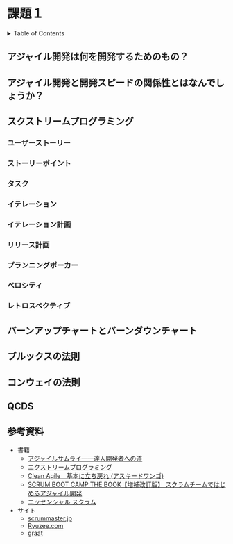 # 課題１

<!-- START doctoc generated TOC please keep comment here to allow auto update -->
<!-- DON'T EDIT THIS SECTION, INSTEAD RE-RUN doctoc TO UPDATE -->
<details>
<summary>Table of Contents</summary>

- [アジャイル開発は何を開発するためのもの？](#%E3%82%A2%E3%82%B8%E3%83%A3%E3%82%A4%E3%83%AB%E9%96%8B%E7%99%BA%E3%81%AF%E4%BD%95%E3%82%92%E9%96%8B%E7%99%BA%E3%81%99%E3%82%8B%E3%81%9F%E3%82%81%E3%81%AE%E3%82%82%E3%81%AE)
- [アジャイル開発と開発スピードの関係性とはなんでしょうか？](#%E3%82%A2%E3%82%B8%E3%83%A3%E3%82%A4%E3%83%AB%E9%96%8B%E7%99%BA%E3%81%A8%E9%96%8B%E7%99%BA%E3%82%B9%E3%83%94%E3%83%BC%E3%83%89%E3%81%AE%E9%96%A2%E4%BF%82%E6%80%A7%E3%81%A8%E3%81%AF%E3%81%AA%E3%82%93%E3%81%A7%E3%81%97%E3%82%87%E3%81%86%E3%81%8B)
- [スクストリームプログラミング](#%E3%82%B9%E3%82%AF%E3%82%B9%E3%83%88%E3%83%AA%E3%83%BC%E3%83%A0%E3%83%97%E3%83%AD%E3%82%B0%E3%83%A9%E3%83%9F%E3%83%B3%E3%82%B0)
  - [ユーザーストーリー](#%E3%83%A6%E3%83%BC%E3%82%B6%E3%83%BC%E3%82%B9%E3%83%88%E3%83%BC%E3%83%AA%E3%83%BC)
  - [ストーリーポイント](#%E3%82%B9%E3%83%88%E3%83%BC%E3%83%AA%E3%83%BC%E3%83%9D%E3%82%A4%E3%83%B3%E3%83%88)
  - [タスク](#%E3%82%BF%E3%82%B9%E3%82%AF)
  - [イテレーション](#%E3%82%A4%E3%83%86%E3%83%AC%E3%83%BC%E3%82%B7%E3%83%A7%E3%83%B3)
  - [イテレーション計画](#%E3%82%A4%E3%83%86%E3%83%AC%E3%83%BC%E3%82%B7%E3%83%A7%E3%83%B3%E8%A8%88%E7%94%BB)
  - [リリース計画](#%E3%83%AA%E3%83%AA%E3%83%BC%E3%82%B9%E8%A8%88%E7%94%BB)
  - [プランニングポーカー](#%E3%83%97%E3%83%A9%E3%83%B3%E3%83%8B%E3%83%B3%E3%82%B0%E3%83%9D%E3%83%BC%E3%82%AB%E3%83%BC)
  - [ベロシティ](#%E3%83%99%E3%83%AD%E3%82%B7%E3%83%86%E3%82%A3)
  - [レトロスペクティブ](#%E3%83%AC%E3%83%88%E3%83%AD%E3%82%B9%E3%83%9A%E3%82%AF%E3%83%86%E3%82%A3%E3%83%96)
- [バーンアップチャートとバーンダウンチャート](#%E3%83%90%E3%83%BC%E3%83%B3%E3%82%A2%E3%83%83%E3%83%97%E3%83%81%E3%83%A3%E3%83%BC%E3%83%88%E3%81%A8%E3%83%90%E3%83%BC%E3%83%B3%E3%83%80%E3%82%A6%E3%83%B3%E3%83%81%E3%83%A3%E3%83%BC%E3%83%88)
- [ブルックスの法則](#%E3%83%96%E3%83%AB%E3%83%83%E3%82%AF%E3%82%B9%E3%81%AE%E6%B3%95%E5%89%87)
- [コンウェイの法則](#%E3%82%B3%E3%83%B3%E3%82%A6%E3%82%A7%E3%82%A4%E3%81%AE%E6%B3%95%E5%89%87)
- [QCDS](#qcds)
- [参考資料](#%E5%8F%82%E8%80%83%E8%B3%87%E6%96%99)

</details>
<!-- END doctoc generated TOC please keep comment here to allow auto update -->

## アジャイル開発は何を開発するためのもの？

## アジャイル開発と開発スピードの関係性とはなんでしょうか？

## スクストリームプログラミング

### ユーザーストーリー

### ストーリーポイント

### タスク

### イテレーション

### イテレーション計画

### リリース計画

### プランニングポーカー

### ベロシティ

### レトロスペクティブ

## バーンアップチャートとバーンダウンチャート

## ブルックスの法則

## コンウェイの法則

## QCDS

## 参考資料

- 書籍
  - [アジャイルサムライ――達人開発者への道](https://www.amazon.co.jp//dp/B00J1XKB6K/)
  - [エクストリームプログラミング](https://www.amazon.co.jp/dp/B012UWOLOQ/)
  - [Clean Agile　基本に立ち戻れ (アスキードワンゴ)](https://www.amazon.co.jp//dp/B08KRHDS84/)
  - [SCRUM BOOT CAMP THE BOOK【増補改訂版】 スクラムチームではじめるアジャイル開発](https://www.amazon.co.jp//dp/B086GBXRN6/)
  - [エッセンシャル スクラム](https://www.amazon.co.jp//dp/B00MB6GO7E/)
- サイト
  - [scrummaster.jp](https://scrummaster.jp/)
  - [Ryuzee.com](https://www.ryuzee.com/)
  - [graat](https://www.graat.co.jp/blogs/articles)
